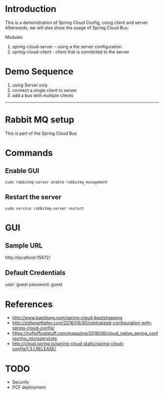 Introduction
============

This is a demonstration of Spring Cloud Config, using client and server.  Afterwards, we will also show the usage of Spring Cloud Bus.

Modules

1. spring-cloud-server - using a the server configuration
1. spring-cloud-client - client that is connected to the server

Demo Sequence
=============

1. using Server only
1. connect a single client to server
1. add a bus with multiple clients

______________

Rabbit MQ setup
===============

This is part of the Spring Cloud Bus

# Commands

## Enable GUI

```sudo rabbitmq-server enable rabbitmq_management```

## Restart the server

```sudo service rabbitmq-server restart```

# GUI

## Sample URL

http://localhost:15672/

## Default Credentials

user: guest
password: guest



References
==========

* http://www.baeldung.com/spring-cloud-bootstrapping
* http://zoltanaltfatter.com/2016/06/30/centralized-configuration-with-spring-cloud-config/
* https://nofluffjuststuff.com/magazine/2016/06/cloud_native_spring_configuring_microservices
* http://cloud.spring.io/spring-cloud-static/spring-cloud-config/1.3.1.RELEASE/



# TODO

* Security
* PCF deployment

